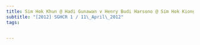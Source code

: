 ```yaml
---
title: Sim Hok Khun @ Hadi Gunawan v Henry Budi Harsono @ Sim Hok Kiong 
subtitle: "[2012] SGHCR 1 / 11\_April\_2012"
tags:


---
```


